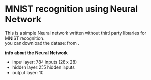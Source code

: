 # MNIST recognition using Neural Network
This is a simple Neural network written without third party libraries for MNIST recognition.<br>
you can download the dataset from <a href='https://www.kaggle.com/c/digit-recognizer/data'></a>.

<b>info about the Neural Network</b>
<ul>
  <li>input layer: 784 inputs (28 x 28)</li>
  <li>hidden layer:255 hidden inputs</li>
  <li>output layer: 10 </li>
</ul>
